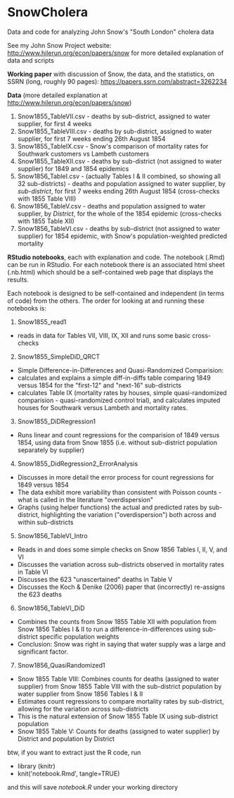 # SnowCholera
Data and code for analyzing John Snow's "South London" cholera data

See my John Snow Project website: http://www.hilerun.org/econ/papers/snow for more detailed explanation of data and scripts

**Working paper** with discussion of Snow, the data, and the statistics, on SSRN (long, roughly 90 pages): https://papers.ssrn.com/abstract=3262234

**Data** (more detailed explanation at http://www.hilerun.org/econ/papers/snow)

1. Snow1855_TableVII.csv - deaths by sub-district, assigned to water supplier, for first 4 weeks
2. Snow1855_TableVIII.csv - deaths by sub-district, assigned to water supplier, for first 7 weeks ending 26th August 1854
3. Snow1855_TableIX.csv - Snow's comparison of mortality rates for Southwark customers vs Lambeth customers
4. Snow1855_TableXII.csv - deaths by sub-district (not assigned to water supplier) for 1849 and 1854 epidemics
5. Snow1856_TableI.csv - (actually Tables I & II combined, so showing all 32 sub-districts) - deaths and population assigned to water supplier, by *sub-district*, for first 7 weeks ending 26th August 1854 (cross-checks with 1855 Table VIII)
6. Snow1856_TableV.csv - deaths and population assigned to water supplier, by *District*, for the whole of the 1854 epidemic (cross-checks with 1855 Table XII)
7. Snow1856_TableVI.csv - deaths by sub-district (not assigned to water supplier) for 1854 epidemic, with Snow's population-weighted predicted mortality

**RStudio notebooks**, each with explanation and code. The notebook (.Rmd) can be run in RStudio. For each notebook there is an associated html sheet (.nb.html) which should be a self-contained web page that displays the results.

Each notebook is designed to be self-contained and independent (in terms of code) from the others. The order for looking at and running these notebooks is:

1. Snow1855_read1
  + reads in data for Tables VII, VIII, IX, XII and runs some basic cross-checks
2. Snow1855_SimpleDiD_QRCT
  + Simple Difference-in-Differences and Quasi-Randomized Comparision:
  + calculates and explains a simple diff-in-diffs table comparing 1849 versus 1854 for the "first-12" and "next-16" sub-districts
  + calculates Table IX (mortality rates by houses, simple quasi-randomized comparision - quasi-randomized control trial), and calculates imputed houses for Southwark versus Lambeth and mortality rates.
3. Snow1855_DiDRegression1
  + Runs linear and count regressions for the comparision of 1849 versus 1854, using data from Snow 1855 (i.e. without sub-district population separately by supplier)
4. Snow1855_DidRegression2_ErrorAnalysis
  + Discusses in more detail the error process for count regressions for 1849 versus 1854
  + The data exhibit more variability than consistent with Poisson counts - what is called in the literature "overdispersion"
  + Graphs (using helper functions) the actual and predicted rates by sub-district, highlighting the variation ("overdispersion") both across and within sub-districts
5. Snow1856_TableVI_Intro
  + Reads in and does some simple checks on Snow 1856 Tables I, II, V, and VI
  + Discusses the variation across sub-districts observed in mortality rates in Table VI
  + Discusses the 623 "unascertained" deaths in Table V
  + Discusses the Koch & Denike (2006) paper that (incorrectly) re-assigns the 623 deaths
6. Snow1856_TableVI_DiD
  + Combines the counts from Snow 1855 Table XII with population from Snow 1856 Tables I & II
		to run a difference-in-differences using sub-district specific population weights
  + Conclusion: Snow was right in saying that water supply was a large and significant factor.
7. Snow1856_QuasiRandomized1
  + Snow 1855 Table VIII: Combines counts for deaths (assigned to water supplier) from Snow 1855 Table VIII with the sub-district population by water supplier from Snow 1856 Tables I & II
  + Estimates count regressions to compare mortality rates by sub-district, allowing for the variation across sub-districts
  + This is the natural extension of Snow 1855 Table IX using sub-district population
  + Snow 1855 Table V: Counts for deaths (assigned to water supplier) by District and population by District

btw, if you want to extract just the R code, run
- library (knitr)
- knit('notebook.Rmd', tangle=TRUE)

and this will save *notebook.R* under your working directory

